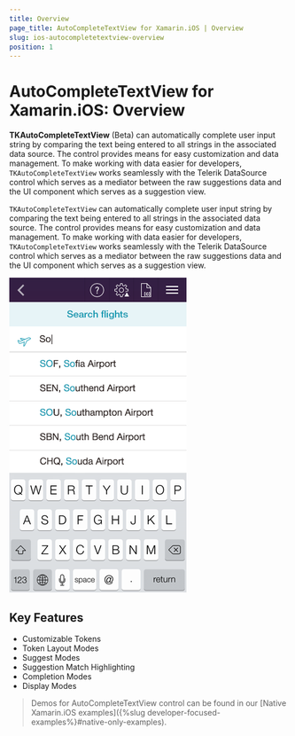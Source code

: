 ```yaml
---
title: Overview
page_title: AutoCompleteTextView for Xamarin.iOS | Overview
slug: ios-autocompletetextview-overview
position: 1
---
```


# AutoCompleteTextView for Xamarin.iOS: Overview

**TKAutoCompleteTextView** (Beta) can automatically complete user input string by comparing the text being entered to all strings in the associated data source. The control provides means for easy customization and data management. To make working with data easier for developers, <code>TKAutoCompleteTextView</code> works seamlessly with the Telerik DataSource control which serves as a mediator between the raw suggestions data and the UI component which serves as a suggestion view.

<code>TKAutoCompleteTextView</code> can automatically complete user input string by comparing the text being entered to all strings in the associated data source. The control provides means for easy customization and data management. To make working with data easier for developers, <code>TKAutoCompleteTextView</code> works seamlessly with the Telerik DataSource control which serves as a mediator between the raw suggestions data and the UI component which serves as a suggestion view.

<img src="../images/autocomplete-overview001.png"/>

## Key Features

- Customizable Tokens
- Token Layout Modes
- Suggest Modes
- Suggestion Match Highlighting
- Completion Modes
- Display Modes

> Demos for AutoCompleteTextView control can be found in our [Native Xamarin.iOS examples]({%slug developer-focused-examples%}#native-only-examples).
